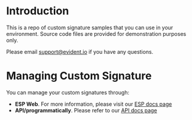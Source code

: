 # Introduction

This is a repo of custom signature samples that you can use in your environment.
Source code files are provided for demonstration purposes only.

Please email support@evident.io if you have any questions.

# Managing Custom Signature

You can manage your custom signatures through:
- **ESP Web**. For more information, please visit our [ESP docs page](http://docs.evident.io/#lifecycle-of-a-definition) 
- **API/programmatically**. Please refer to our [API docs page](http://api-docs.evident.io/#custom-signatures)